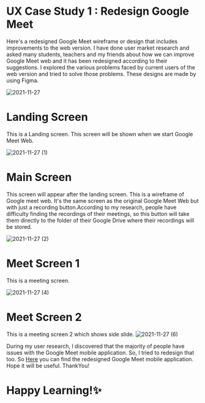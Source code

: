 # UX Case Study 1 : Redesign Google Meet

Here's a redesigned Google Meet wireframe or design that includes improvements to the web version. I have done user market research and asked many students, teachers and my friends about how we can improve Google Meet web and it has been redesigned according to their suggestions. I explored the various problems faced by current users of the web version and tried to solve those problems. These designs are made by using Figma.

![2021-11-27](https://user-images.githubusercontent.com/87236107/143685354-1f8e0cb6-36b1-4895-9f15-eb29a1152f80.png)

# Landing Screen
This is a Landing screen. This screen will be shown when we start Google Meet Web.

![2021-11-27 (1)](https://user-images.githubusercontent.com/87236107/143685555-45b0ceb0-7904-4aa9-9baf-0a178d184b93.png)

# Main Screen
This screen will appear after the landing screen. This is a wireframe of Google meet web. It's the same screen as the original Google Meet Web but with just a recording button.According to my research, people have difficulty finding the recordings of their meetings, so this button will take them directly to the folder of their Google Drive where their recordings will be stored.

![2021-11-27 (2)](https://user-images.githubusercontent.com/87236107/143685563-fb804dde-f8ee-4ca0-928e-a9d8216964a3.png)

# Meet Screen 1
This is a meeting screen.

![2021-11-27 (4)](https://user-images.githubusercontent.com/87236107/143685558-dd16ef0d-6c9e-42a9-8342-55c490ce95ca.png)

# Meet Screen 2
This is a meeting screen 2 which shows side slide.
![2021-11-27 (6)](https://user-images.githubusercontent.com/87236107/143685567-ccec79b1-b795-4ce6-b9e5-5a0d63a03198.png)

During my user research, I discovered that the majority of people have issues with the Google Meet mobile application. So, I tried to redesign that too. So [Here](https://github.com/DiyaVj/Redesigned-Google-Meet-app) you can find the redesigned Google Meet mobile application. Hope it will be useful. ThankYou!
# Happy Learning!✨

